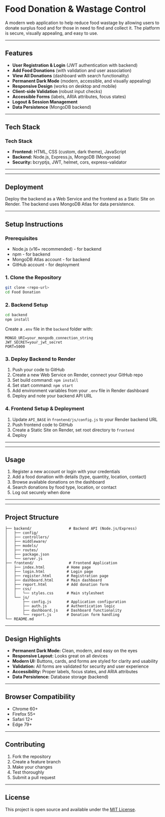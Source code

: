# Food Donation & Wastage Control

A modern web application to help reduce food wastage by allowing users to donate surplus food and for those in need to find and collect it. The platform is secure, visually appealing, and easy to use.

---

## Features
- **User Registration & Login** (JWT authentication with backend)
- **Add Food Donations** (with validation and user association)
- **View All Donations** (dashboard with search functionality)
- **Permanent Dark Mode** (modern, accessible, and visually appealing)
- **Responsive Design** (works on desktop and mobile)
- **Client-side Validation** (robust input checks)
- **Accessible Forms** (labels, ARIA attributes, focus states)
- **Logout & Session Management**
- **Data Persistence** (MongoDB backend)

---

## Tech Stack


### Tech Stack
- **Frontend:** HTML, CSS (custom, dark theme), JavaScript
- **Backend:** Node.js, Express.js, MongoDB (Mongoose)
- **Security:** bcryptjs, JWT, helmet, cors, express-validator

---

---


## Deployment

Deploy the backend as a Web Service and the frontend as a Static Site on Render. The backend uses MongoDB Atlas for data persistence.

---


## Setup Instructions

### Prerequisites
- Node.js (v16+ recommended) - for backend
- npm - for backend
- MongoDB Atlas account - for backend
- GitHub account - for deployment

### 1. Clone the Repository
```bash
git clone <repo-url>
cd Food Donation
```

### 2. Backend Setup
```bash
cd backend
npm install
```

Create a `.env` file in the `backend` folder with:
```
MONGO_URI=your_mongodb_connection_string
JWT_SECRET=your_jwt_secret
PORT=5000
```

### 3. Deploy Backend to Render
1. Push your code to GitHub
2. Create a new Web Service on Render, connect your GitHub repo
3. Set build command: `npm install`
4. Set start command: `npm start`
5. Add environment variables from your `.env` file in Render dashboard
6. Deploy and note your backend API URL

### 4. Frontend Setup & Deployment
1. Update `API_BASE` in `frontend/js/config.js` to your Render backend URL
2. Push frontend code to GitHub
3. Create a Static Site on Render, set root directory to `frontend`
4. Deploy

---

---


## Usage

1. Register a new account or login with your credentials
2. Add a food donation with details (type, quantity, location, contact)
3. Browse available donations on the dashboard
4. Search donations by food type, location, or contact
5. Log out securely when done

---

---


## Project Structure
```
├── backend/                 # Backend API (Node.js/Express)
│   ├── config/
│   ├── controllers/
│   ├── middleware/
│   ├── models/
│   ├── routes/
│   ├── package.json
│   └── server.js
├── frontend/                # Frontend Application
│   ├── index.html          # Home page
│   ├── login.html          # Login page
│   ├── register.html       # Registration page
│   ├── dashboard.html      # Main dashboard
│   ├── report.html         # Add donation form
│   ├── css/
│   │   └── styles.css      # Main stylesheet
│   └── js/
│       ├── config.js       # Application configuration
│       ├── auth.js         # Authentication logic
│       ├── dashboard.js    # Dashboard functionality
│       └── report.js       # Donation form handling
└── README.md
```

---


## Design Highlights
- **Permanent Dark Mode:** Clean, modern, and easy on the eyes
- **Responsive Layout:** Looks great on all devices
- **Modern UI:** Buttons, cards, and forms are styled for clarity and usability
- **Validation:** All forms are validated for security and user experience
- **Accessibility:** Proper labels, focus states, and ARIA attributes
- **Data Persistence:** Database storage (backend)

---


## Browser Compatibility
- Chrome 60+
- Firefox 55+
- Safari 12+
- Edge 79+

---


## Contributing
1. Fork the repository
2. Create a feature branch
3. Make your changes
4. Test thoroughly
5. Submit a pull request

---


## License
This project is open source and available under the [MIT License](LICENSE).
